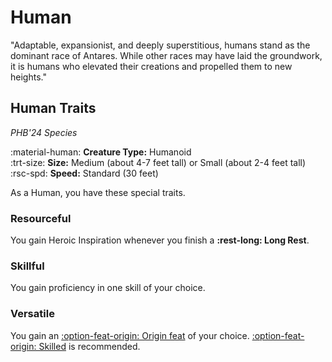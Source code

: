 # Human

"Adaptable, expansionist, and deeply superstitious, humans stand as the dominant race of Antares. While other races may have laid the groundwork, it is humans who elevated their creations and propelled them to new heights."

## Human Traits

*PHB'24 Species*

:material-human: **Creature Type:** Humanoid  
:trt-size: **Size:** Medium (about 4-7 feet tall) or Small (about 2-4 feet tall)  
:rsc-spd: **Speed:** Standard (30 feet)

As a Human, you have these special traits.

### Resourceful

You gain Heroic Inspiration whenever you finish a **:rest-long: Long Rest**.

### Skillful

You gain proficiency in one skill of your choice.

### Versatile

You gain an [:option-feat-origin: Origin feat](../../../option/feat/feat-origin/index.md) of your choice. [:option-feat-origin: Skilled](../../../option/feat/feat-origin/phb24.md#skilled) is recommended.